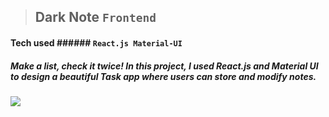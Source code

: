 > ## Dark Note `Frontend`
#### Tech used ###### `React.js Material-UI`
##### Make a list, check it twice! In this project, I used React.js and Material UI to design a beautiful Task app where users can store and modify notes.

![](https://media.giphy.com/media/cLecdpaPDa5D54w06d/giphy.gif)
